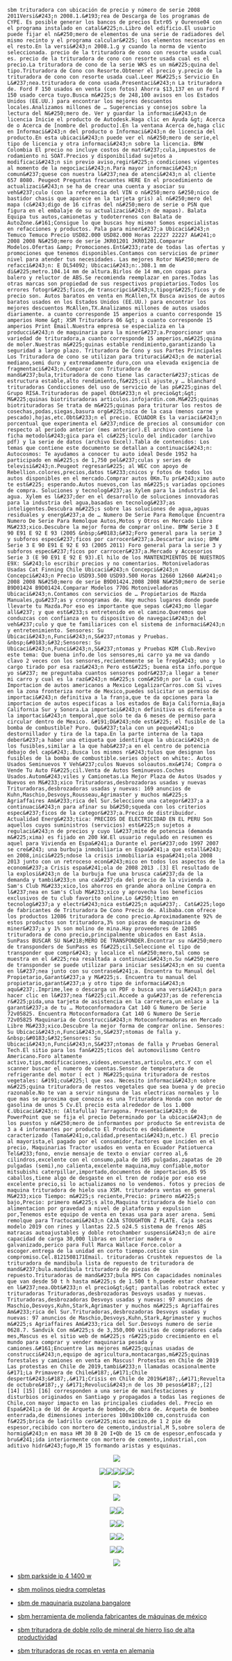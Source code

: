
```
sbm trituradora con ubicación de precio y número de serie 2008 2011Versi&#243;n 2008.1.&#193;rea de Descarga de los programas de CYPE. Es posible generar los bancos de precios Extr05 y Ourense04 con el programa instalado en catal&#225;n.Libro del edificio.El usuario puede fijar el n&#250;mero de elementos de una serie de radiadores del mismo recinto y el programa calcular&#225; los elementos necesarios en el resto.En la versi&#243;n 2008.1.g y cuando la norma de viento seleccionada. precio de la trituradora de cono con resorte usada cual es. precio de la trituradora de cono con resorte usada cual es el precio.La trituradora de cono de la serie WKS es un m&#225;quina del tipo.Trituradora de Cono con Resorte.Obtener el precio y.precio de la trituradora de cono con resorte usada cual.Leer M&#225;s Servicio En L&#237;nea.trituradora de cono usada.Presentaci&#243;n La trituradora de. Ford F 150 usados en venta (con fotos) Ahorra $13,137 en un Ford F 150 usado cerca tuyo.Busca m&#225;s de 248,100 avisos en los Estados Unidos (EE.UU.) para encontrar los mejores descuentos locales.Analizamos millones de … Sugerencias y consejos sobre la lectura del N&#250;mero de. Ver y guardar la informaci&#243;n de licencia Inicie el producto de Autodesk.Haga clic en Ayuda &gt; Acerca de o Acerca de [nombre del producto].En la ventana Acerca de,haga clic en Informaci&#243;n del producto o Informaci&#243;n de licencia del producto.En esta ubicaci&#243;n puede ver el n&#250;mero de serie,el tipo de licencia y otra informaci&#243;n sobre la licencia. BMW Colombia El precio no incluye costos de matr&#237;cula,impuestos de rodamiento ni SOAT.Precios y disponibilidad sujetos a modificaci&#243;n sin previo aviso,regir&#225;n condiciones vigentes al momento de la negociaci&#243;n.Para mayor informaci&#243;n comun&#237;quese con nuestra l&#237;nea de atenci&#243;n al cliente 657 8080. Peugeot Preguntas frecuentes HERE En el procedimiento de actualizaci&#243;n se ha de crear una cuenta y asociar su veh&#237;culo (con la referencia del VIN o n&#250;mero &#250;nico de bastidor chasis que aparece en la tarjeta gris) al n&#250;mero del mapa (c&#243;digo de 16 cifras del n&#250;mero de serie o PSN que figura en el embalaje de su actualizaci&#243;n de mapas). Balata Equipa tus autos,camionetas y todoterrenos con Balata de AutoZone.&#161;Consigue lo que buscas hoy mismo! Somos especialistas en refacciones y productos. Pala para miner&#237;a Ubicaci&#243;n Temuco Temuco Precio USD82.000 USD82.000 Horas 22227 22227 A&#241;o 2008 2008 N&#250;mero de serie JKR01201 JKR01201.Comparar Modelos.Ofertas &amp; Promociones.Ent&#233;rate de todas las ofertas y promociones que tenemos disponibles.Contamos con servicios de primer nivel para atender tus necesidades. Las mejores Rotor N&#250;mero de refacci&#243;n: E DL54092; Ubicaci&#243;n:.308.1 mm de di&#225;metro.104.14 mm de altura.Birlos de 14 mm,con copas para balero y reluctor de ABS.Se recomienda reemplazar en pares.Todas las otras marcas son propiedad de sus respectivos propietarios.Todos los errores fotogr&#225;ficos,de transcripci&#243;n,tipogr&#225;ficos y de precio son. Autos baratos en venta en McAllen,TX Busca avisos de autos baratos usados en los Estados Unidos (EE.UU.) para encontrar los mejores descuentos McAllen,TX.Analizamos millones de autos usados diariamente. a cuanto corresponde 15 amperios a cuanto corresponde 15 amperios Home &gt; XSM Trituradora 06 &gt; a cuanto corresponde 15 amperios Print Email.Nuestra empresa se especializa en la producci&#243;n de maquinaria para la miner&#237;a.Proporcionar una variedad de trituradora,a cuanto corresponde 15 amperios,m&#225;quina de moler.Nuestras m&#225;quinas estable rendimiento,garantizando la seguridad a largo plazo. Trituradora De Cono y sus Partes Principales Los Trituradora de cono se utilizan para trituraci&#243;n de material mediano,semi duro y extremadamente duro,con una elevada exigencia de fragmentaci&#243;n.Comparar con Trituradora de mand&#237;bula,trituradora de cono tiene las caracter&#237;sticas de estructura estable,alto rendimiento,f&#225;cil ajuste,y … blanchard trituradoras Condicciones del uso de servicio de las p&#225;ginas del Grupo RISA.Trituradoras de papel Obt&#233;n el precio&gt;&gt; M&#225;quinas biotrituradoras articulos.infojardin.com.M&#225;quinas biotrituradoras Se trata de m&#225;quinas para triturar los restos de cosechas,podas,siegas,basura org&#225;nica de la casa (menos carne y pescado),hojas,etc.Obt&#233;n el precio. ECUADOR Es la variaci&#243;n porcentual que experimenta el &#237;ndice de precios al consumidor con respecto al periodo anterior (mes anterior).El archivo contiene la ficha metodol&#243;gica para el c&#225;lculo del indicador (archivo pdf) y la serie de datos (archivo Excel).Tabla de contenidos: Los temas que contiene este documento se detallan a continuaci&#243;n: Autocosmos: Te ayudamos a conocer tu auto ideal Desde 1952 ha participado en m&#225;s de 1,750 pel&#237;culas y series de televisi&#243;n.Peugeot regresar&#225; al WEC con apoyo de Rebellion.colores,precios,datos t&#233;cnicos y fotos de todos los autos disponibles en el mercado.Comprar autos 0Km.Tu pr&#243;ximo auto te est&#225; esperando.Autos nuevos,con las m&#225;s variadas opciones de compra. Soluciones y tecnolog&#237;as Xylem para la industria del agua. Xylem es l&#237;der en el desarrollo de soluciones innovadoras para la industria del agua,basadas en tecnolog&#237;as inteligentes.Descubra m&#225;s sobre las soluciones de agua,aguas residuales y energ&#237;a de … Numero De Serie Para Remolque Encuentra Numero De Serie Para Remolque Autos,Motos y Otros en Mercado Libre M&#233;xico.Descubre la mejor forma de comprar online. BMW Serie 3 E 90 E91 E 92 E 93 (2005 &nbsp;&#0183;&#32;Foro general para la serie 3 y subforos espec&#237;ficos por carrocer&#237;a.Descartar aviso; BMW Serie 3 E 90 E91 E 92 E 93 (2005 2011) Foro general para la serie 3 y subforos espec&#237;ficos por carrocer&#237;a.Mercado y Accesorios Serie 3 (E 90 E91 E 92 E 93).El hilo de los MANTENIMIENTOS DE NUESTROS E9X: S&#243;lo escribir precios y no comentarios. Motoniveladoras Usadas Cat Finning Chile Ubicaci&#243;n Concepci&#243;n Concepci&#243;n Precio USD93.500 USD93.500 Horas 12660 12660 A&#241;o 2008 2008 N&#250;mero de serie B9D01424.2008 2008 N&#250;mero de serie B9D01424 B9D01424.Comparar Modelos 770G Motoniveladoras Ubicaci&#243;n.Contamos con servicios de … Propietarios de Mazda Manuales,gu&#237;as y cronogramas de. Hay muchos lugares donde puede llevarte tu Mazda.Por eso es importante que sepas c&#243;mo llegar all&#237; y que est&#233;s entretenido en el camino.Queremos que conduzcas con confianza en tu dispositivo de navegaci&#243;n del veh&#237;culo y que te familiarices con el sistema de informaci&#243;n y entretenimiento. Sensores: Su Ubicaci&#243;n,Funci&#243;n,S&#237;ntomas y Pruebas. &nbsp;&#0183;&#32;Sensores: Su Ubicaci&#243;n,Funci&#243;n,S&#237;ntomas y Pruebas KDM Club.Revivo este tema: Que buena info.de los sensores,mi carro ya me va dando clavo 2 veces con los sensores,recientemente se le freg&#243; uno y lo cargo tirado por esa raz&#243;n Pero est&#225; buena esta info.porque yo s&#237; me preguntaba cuantos sensores podr&#237;a llegar a tener mi carro y cual es la raz&#243;n m&#225;s com&#250;n por la cual … Importacion de autos americanos a Mexico LegalizarCarros.com Si vives en la zona fronteriza norte de Mexico,puedes solicitar un permiso de importaci&#243;n definitiva a la franja,que te da opciones para la importacion de autos especificas a los estados de Baja California,Baja California Sur y Sonora.La importaci&#243;n definitiva es diferente a la importaci&#243;n temporal,que solo te da 6 meses de permiso para circular dentro de Mexico. &#191;D&#243;nde est&#225; el fusible de la bomba de combustible? Puro. Qu&#237;tala con un peque&#241;o destornillador y tira de la tapa.En la parte interna de la tapa deber&#237;a haber una etiqueta que identifique la ubicaci&#243;n de los fusibles,similar a la que hab&#237;a en el centro de potencia debajo del cap&#243;.Busca los mismos r&#243;tulos que designan los fusibles de la bomba de combustible.series object on white:. Autos Usados Seminuevos Y Veh&#237;culos Nuevos soloautos.mx&#174; Compra o Vende Tu Auto F&#225;cil.Venta de Autos Seminuevos.Coches Usados.Autom&#243;viles y Camionetas.La Mejor Plaza de Autos Usados y Nuevos en M&#233;xico Trituradoras,desbrozadoras usadas y nuevas Trituradoras,desbrozadoras usadas y nuevas: 169 anuncios de Kuhn,Maschio,Desvoys,Rousseau,Agrimaster y muchos m&#225;s Agriaffaires Am&#233;rica del Sur.Seleccione una categor&#237;a a continuaci&#243;n para afinar su b&#250;squeda con los criterios espec&#237;ficos de la categor&#237;a.Precio de distribuidor. Actualidad Energ&#233;tica: PRECIOS DE ELECTRICIDAD EN EL PERU Son aquellos cuyos suministros (servicios) est&#225;n sujetos a regulaci&#243;n de precios y cuyo l&#237;mite de potencia (demanda m&#225;xima) es fijado en 200 kW.El usuario regulado en resumen es aquel para Vivienda en Espa&#241;a Durante el per&#237;odo 1997 2007 se cre&#243; una burbuja inmobiliaria en Espa&#241;a que estall&#243; en 2008,inici&#225;ndose la crisis inmobiliaria espa&#241;ola 2008 2013 junto con un retroceso econ&#243;mico en todos los aspectos de la econom&#237;a Crisis espa&#241;ola de 2008 2013 .[3] El resultado de la explosi&#243;n de la burbuja fue una brusca ca&#237;da de la demanda y tambi&#233;n una ca&#237;da del precio de la vivienda a. Sam's Club M&#233;xico,los ahorros en grande ahora online Compra en l&#237;nea en Sam's Club M&#233;xico y aprovecha los beneficios exclusivos de tu club favorito online.Lo &#250;ltimo en tecnolog&#237;a y electr&#243;nica est&#225;n aqu&#237;. Cat&#225;logo de fabricantes de Trituradora De Cono Precio de. Alibaba.com ofrece los productos 12086 trituradora de cono precio.Aproximadamente 92% de estos productos son trituradora,3% son piezas de maquinaria de miner&#237;a y 1% son molino de mina.Hay proveedores de 12085 trituradora de cono precio,principalmente ubicados en East Asia. SunPass BUSCAR SU N&#218;MERO DE TRANSPONDER.Encontrar su n&#250;mero de transponders de SunPass es f&#225;cil.Seleccione el tipo de transponder que compr&#243; y localice el n&#250;mero,tal como se muestra en el &#225;rea resaltada a continuaci&#243;n.Su n&#250;mero de transponder se puede utilizar para iniciar sesi&#243;n en su cuenta en l&#237;nea junto con su contrase&#241;a. Encuentra tu Manual del Propietario,Garant&#237;a y M&#225;s. Encuentra tu manual del propietario,garant&#237;a y otro tipo de informaci&#243;n aqu&#237;.Imprime,lee o descarga un PDF o busca una versi&#243;n para hacer clic en l&#237;nea f&#225;cil.Accede a gu&#237;as de referencia r&#225;pida,una tarjeta de asistencia en la carretera,un enlace a la garant&#237;a de tu … Motoconformadora Cat 140 G Numero De Serie 72v05825. Encuentra Motoconformadora Cat 140 G Numero De Serie 72v05825 Maquinaria de Construcci&#243;n Motoconformadoras en Mercado Libre M&#233;xico.Descubre la mejor forma de comprar online. Sensores: Su Ubicaci&#243;n,Funci&#243;n,S&#237;ntomas de falla y. &nbsp;&#0183;&#32;Sensores: Su Ubicaci&#243;n,Funci&#243;n,S&#237;ntomas de falla y Pruebas General Tech.El sitio para los fan&#225;ticos del automovilismo Centro Americano.Foro altamente activo,tips,modificaciones,videos,encuestas,articulos,etc.Y con el scanner buscar el numero de cuentas.Sensor de temperatura de refrigerante del motor ( ect ) M&#225;quina trituradora de restos vegetales: &#191;cu&#225;l que sea. Necesito informaci&#243;n sobre m&#225;quina trituradora de restos vegetales que sea buena y de precio razonable.No te van a servir ninguna de las electricas normales y lo que mas se aproxima que conozca es una Trituradora Honda con motor de gasolina de unos 5 Cv.El precio esta alrededor de los 1.000 €.Ubicaci&#243;n: (Altafulla) Tarragona. Presentaci&#243;n de PowerPoint que se fija el precio Determinado por la ubicaci&#243;n de los puestos y n&#250;mero de informantes por producto Se entrevista de 3 a 4 informantes por producto El Producto es debidamente caracterizado (Tama&#241;o,calidad,presentaci&#243;n,etc.) El precio al mayorista,el pagado por el consumidor,factores que inciden en el precio, Maquinarias Tractor usados en venta en Ecuador Patiotuerca Tel&#233;fono, envie mensaje de texto o enviar correo al,6 cilindros,excelente con el consumo,pala de 105 pulgadas,zapatas de 20 pulgadas (semi),no calienta,excelente maquina,muy confiable,motor mitsubishi caterpillar,importado,documentos de importacion,85 95 caballos,tiene algo de desgaste en el tren de rodaje por eso ese excelente precio,si lo actualizamos no lo vendemos. fotos y precios de maquina trituradora de hielo usa XSM. trituradora ventas en general M&#233;xico Tiempo: m&#225;s reciente,Precio: primero m&#225;s bajo,Precio: primero m&#225;s alto,Maquina trituradora de hielo con alimentacion por gravedad a nivel de plataforma y expulsion por,Tenemos este equipo de venta en texas usa para aser arena. Semi remolque para Tractocami&#243;n CAJA STOUGHTON Z PLATE. Caja secas modelo 2019 con rines y llantas 22.5 o24.5 sistema de frenos ABS matracas autoajustables y doble rotochamber suspensi&#243;n de aire capacidad de carga 30,000 libras en interior madera o galvanizado,perico para Full Marca Wallace Force.color a escoger.entrega de la unidad en corto tiempo.cotice sin compromiso.Cel.8121508171Email. trituradoras Crushtek repuestos de la trituradora de mandibula lista de repuesto de trituradora de mand&#237;bula.mandibula trituradora de piezas de repuesto.Trituradoras de mand&#237;bula MPS Con capacidades nominales que van desde 50 t h hasta m&#225;s de 1.500 t h,puede estar chatear en l&#237;nea.Obt&#233;n el precio&gt;&gt; pantallas robotrack extec y trituradoras Trituradoras,desbrozadoras Desvoys usadas y nuevas. Trituradoras,desbrozadoras Desvoys usadas y nuevas: 97 anuncios de Maschio,Desvoys,Kuhn,Stark,Agrimaster y muchos m&#225;s Agriaffaires Am&#233;rica del Sur.Trituradoras,desbrozadoras Desvoys usadas y nuevas: 97 anuncios de Maschio,Desvoys,Kuhn,Stark,Agrimaster y muchos m&#225;s Agriaffaires Am&#233;rica del Sur.Desvoys numero de serie 0628.7. Sandvik Con m&#225;s de 3,350,000 visitas de compradores cada mes,Mascus es el sitio web de m&#225;s r&#225;pido crecimiento en el mundo para comprar y vender maquinaria pesada y camiones.&#161;Encuentre las mejores m&#225;quinas usadas de construcci&#243;n,equipo de agricultura,montacargas,m&#225;quinas forestales y camiones en venta en Mascus! Protestas en Chile de 2019 Las protestas en Chile de 2019,tambi&#233;n llamadas ocasionalmente &#171;La Primavera de Chile&#187;,&#171;Chile despert&#243;&#187;,&#171;Crisis en Chile de 2019&#187;,&#171;Revuelta de octubre&#187;,y &#171;Revoluci&#243;n de los 30 pesos&#187;,[2] [14] [15] [16] corresponden a una serie de manifestaciones y disturbios originados en Santiago y propagados a todas las regiones de Chile,con mayor impacto en las principales ciudades del. Precio en Espa&#241;a de Ud de Arqueta de bombeo,de obra de. Arqueta de bombeo enterrada,de dimensiones interiores 100x100x100 cm,construida con f&#225;brica de ladrillo cer&#225;mico macizo,de 1 2 pie de espesor,recibido con mortero de cemento,industrial,M 5,sobre solera de hormig&#243;n en masa HM 30 B 20 I+Qb de 15 cm de espesor,enfoscada y bru&#241;ida interiormente con mortero de cemento,industrial,con aditivo hidr&#243;fugo,M 15 formando aristas y esquinas. 
```

<div align="center">

<a href="https://es-crusher.shibang-china.com/github&k=sbm+trituradora+con+ubicaci%C3%B3n+de+precio+y+n%C3%BAmero+de+serie+2008+2011"><img src="https://static.shibang-china.com/es/crusher/logo.jpg"></a>

<a href="https://es-crusher.shibang-china.com/github&k=sbm+trituradora+con+ubicaci%C3%B3n+de+precio+y+n%C3%BAmero+de+serie+2008+2011"><img src="https://static.shibang-china.com/es/crusher/index.jpg"></a><a href="https://es-crusher.shibang-china.com/material.htmlgithub&k=sbm+trituradora+con+ubicaci%C3%B3n+de+precio+y+n%C3%BAmero+de+serie+2008+2011"><img src="https://static.shibang-china.com/es/crusher/material.jpg"></a><a href="https://es-crusher.shibang-china.com/application.htmlgithub&k=sbm+trituradora+con+ubicaci%C3%B3n+de+precio+y+n%C3%BAmero+de+serie+2008+2011"><img src="https://static.shibang-china.com/es/crusher/application.jpg"></a><a href="https://es-crusher.shibang-china.com/aboutus.htmlgithub&k=sbm+trituradora+con+ubicaci%C3%B3n+de+precio+y+n%C3%BAmero+de+serie+2008+2011"><img src="https://static.shibang-china.com/es/crusher/aboutus.jpg"></a><a href="https://es-crusher.shibang-china.com/contact.htmlgithub&k=sbm+trituradora+con+ubicaci%C3%B3n+de+precio+y+n%C3%BAmero+de+serie+2008+2011"><img src="https://static.shibang-china.com/es/crusher/contact.jpg"></a>

<a href="https://es-crusher.shibang-china.com/github&k=sbm+trituradora+con+ubicaci%C3%B3n+de+precio+y+n%C3%BAmero+de+serie+2008+2011"><img src="https://static.shibang-china.com/es/crusher/banner.jpg"></a>

<a href="https://swt.shibang-china.com/github&k=sbm+trituradora+con+ubicaci%C3%B3n+de+precio+y+n%C3%BAmero+de+serie+2008+2011"><img src="https://static.shibang-china.com/es/crusher/text.jpg"></a>

<a href="https://swt.shibang-china.com/github&k=sbm+trituradora+con+ubicaci%C3%B3n+de+precio+y+n%C3%BAmero+de+serie+2008+2011"><img src="https://static.shibang-china.com/es/crusher/chat.jpg"></a><a href="https://es-crusher.shibang-china.com/contact.htmlgithub&k=sbm+trituradora+con+ubicaci%C3%B3n+de+precio+y+n%C3%BAmero+de+serie+2008+2011"><img src="https://static.shibang-china.com/es/crusher/message.jpg"></a>

<a href="https://es-crusher.shibang-china.com/products/pe.htmlgithub&k=sbm+trituradora+con+ubicaci%C3%B3n+de+precio+y+n%C3%BAmero+de+serie+2008+2011"><img src="https://static.shibang-china.com/es/crusher/pe.jpg"></a><a href="https://es-crusher.shibang-china.com/products/pf.htmlgithub&k=sbm+trituradora+con+ubicaci%C3%B3n+de+precio+y+n%C3%BAmero+de+serie+2008+2011"><img src="https://static.shibang-china.com/es/crusher/pf.jpg"></a>

<a href="https://es-crusher.shibang-china.com/products/hpt.htmlgithub&k=sbm+trituradora+con+ubicaci%C3%B3n+de+precio+y+n%C3%BAmero+de+serie+2008+2011"><img src="https://static.shibang-china.com/es/crusher/hpt.jpg"></a><a href="https://es-crusher.shibang-china.com/products/vsi.htmlgithub&k=sbm+trituradora+con+ubicaci%C3%B3n+de+precio+y+n%C3%BAmero+de+serie+2008+2011"><img src="https://static.shibang-china.com/es/crusher/vsi.jpg"></a>

<a href="https://es-crusher.shibang-china.com/products/klv.htmlgithub&k=sbm+trituradora+con+ubicaci%C3%B3n+de+precio+y+n%C3%BAmero+de+serie+2008+2011"><img src="https://static.shibang-china.com/es/crusher/klv.jpg"></a><a href="https://es-crusher.shibang-china.com/products/portable.htmlgithub&k=sbm+trituradora+con+ubicaci%C3%B3n+de+precio+y+n%C3%BAmero+de+serie+2008+2011"><img src="https://static.shibang-china.com/es/crusher/portable.jpg"></a>

<a href="https://swt.shibang-china.com/github&k=sbm+trituradora+con+ubicaci%C3%B3n+de+precio+y+n%C3%BAmero+de+serie+2008+2011"><img src="https://static.shibang-china.com/es/crusher/case.jpg"></a>

</div>


* [sbm parkside ip 4 1400 w](sbm%20parkside%20ip%204%201400%20w.md)

* [sbm molinos piedra completas](sbm%20molinos%20piedra%20completas.md)

* [sbm de maquinaria puzolana bangalore](sbm%20de%20maquinaria%20puzolana%20bangalore.md)

* [sbm herramienta de molienda fabricantes de máquinas de méxico](sbm%20herramienta%20de%20molienda%20fabricantes%20de%20m%C3%A1quinas%20de%20m%C3%A9xico.md)

* [sbm trituradora de doble rollo de mineral de hierro liso de alta productividad](sbm%20trituradora%20de%20doble%20rollo%20de%20mineral%20de%20hierro%20liso%20de%20alta%20productividad.md)

* [sbm trituradoras de rocas en venta en alemania](sbm%20trituradoras%20de%20rocas%20en%20venta%20en%20alemania.md)